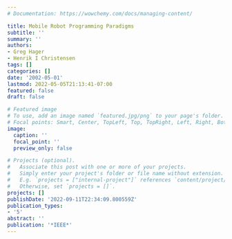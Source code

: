 ```yaml
---
# Documentation: https://wowchemy.com/docs/managing-content/

title: Mobile Robot Programming Paradigms
subtitle: ''
summary: ''
authors:
- Greg Hager
- Henrik I Christensen
tags: []
categories: []
date: '2002-05-01'
lastmod: 2022-05-05T21:13:41-07:00
featured: false
draft: false

# Featured image
# To use, add an image named `featured.jpg/png` to your page's folder.
# Focal points: Smart, Center, TopLeft, Top, TopRight, Left, Right, BottomLeft, Bottom, BottomRight.
image:
  caption: ''
  focal_point: ''
  preview_only: false

# Projects (optional).
#   Associate this post with one or more of your projects.
#   Simply enter your project's folder or file name without extension.
#   E.g. `projects = ["internal-project"]` references `content/project/deep-learning/index.md`.
#   Otherwise, set `projects = []`.
projects: []
publishDate: '2022-09-11T22:34:09.800559Z'
publication_types:
- '5'
abstract: ''
publication: '*IEEE*'
---
```

